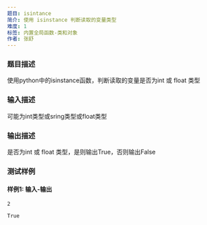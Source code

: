 ```yaml
---
题目: isintance
简介: 使用 isinstance 判断读取的变量类型
难度: 1
标签: 内置全局函数-类和对象
作者: 张舒
---
```


### 题目描述

使用python中的isinstance函数，判断读取的变量是否为int 或 float 类型

### 输入描述

可能为int类型或sring类型或float类型

### 输出描述

是否为int 或 float 类型，是则输出True，否则输出False

### 测试样例

#### 样例1: 输入-输出

```
2
```

```
True
```

